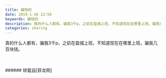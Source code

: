```yaml
---
title: 骗钱的
date: 2019-1-16 22:56
keywords: 骗钱的
description: 真的什么人都有，骗我3千p，之前在盈城上班，不知道现在在哪里上班，骗我几百块钱。
categories: sharing
---
```

<td class="t_f" id="postmessage_2716302">

真的什么人都有，骗我3千p，之前在盈城上班，不知道现在在哪里上班，骗我几百块钱。<br/>
<img alt="" border="0" class="zoom" data-cf-modified-bd6b59a72ebf966c337f8faa-="" file="http://www.flw.ph/data/appbyme/upload/image/201901/16/0bVlevr2t5lx.jpg" id="aimg_gSdDD" lazyloadthumb="1" onclick="" onmouseover="" src="http://www.flw.ph/data/appbyme/upload/image/201901/16/0bVlevr2t5lx.jpg"/><br/>
<br/>
<img alt="" border="0" class="zoom" data-cf-modified-bd6b59a72ebf966c337f8faa-="" file="http://www.flw.ph/data/appbyme/upload/image/201901/16/nBsQWppSm9Jt.jpg" id="aimg_laHwW" lazyloadthumb="1" onclick="" onmouseover="" src="http://www.flw.ph/data/appbyme/upload/image/201901/16/nBsQWppSm9Jt.jpg"/><br/>
<br/>
</td>
###### 转载自[菲龙网]